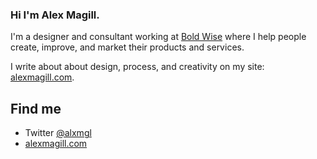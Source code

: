 ### Hi I'm Alex Magill.

I'm a designer and consultant working at [Bold Wise](https://boldwise.co.uk) where I help people create, improve, and market their products and services. 

I write about about design, process, and creativity on my site: [alexmagill.com](https://alexmagill.com).

## Find me

- Twitter [@alxmgl](http://twitter.com/alxmgl)
- [alexmagill.com](https://alexmagill.com)
